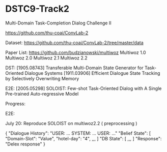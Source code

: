 # DSTC9-Track2
Multi-Domain Task-Completion Dialog Challenge II

https://github.com/thu-coai/ConvLab-2

Dataset:
https://github.com/thu-coai/ConvLab-2/tree/master/data

Paper List:
https://github.com/budzianowski/multiwoz
Multiwoz 1.0
Multiwoz 2.0
Multiwoz 2.1
Multiwoz 2.2

DST:
[1905.08743] Transferable Multi-Domain State Generator for Task-Oriented Dialogue Systems
[1911.03906] Efficient Dialogue State Tracking by Selectively Overwriting Memory

E2E:
[2005.05298] SOLOIST: Few-shot Task-Oriented Dialog with A Single Pre-trained Auto-regressive Model


Progress:

E2E:

July 20: Reproduce SOLOIST on multiwoz2.2 ( preprocessing )

{
 "Dialogue History": "USER: ... SYSTEM: ... USER: ..."
 "Belief State": [
    "Domain-Slot": "Value",
    "hotel-day": "4",
    ,,,
 ]
 "DB State": [
  ,,,
 ]
 "Response": "Delex response"
}
